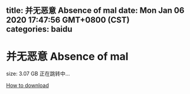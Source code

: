 
title: 并无恶意 Absence of mal
date: Mon Jan 06 2020 17:47:56 GMT+0800 (CST)    
categories: baidu
---

# 并无恶意 Absence of mal
size: 3.07 GB
 正在跳转中...
 

[How to download](https://bpcam.bemobtrk.com/go/2ceec3aa-1ca2-46d6-b9ff-aaa5c184517c?jno=331)